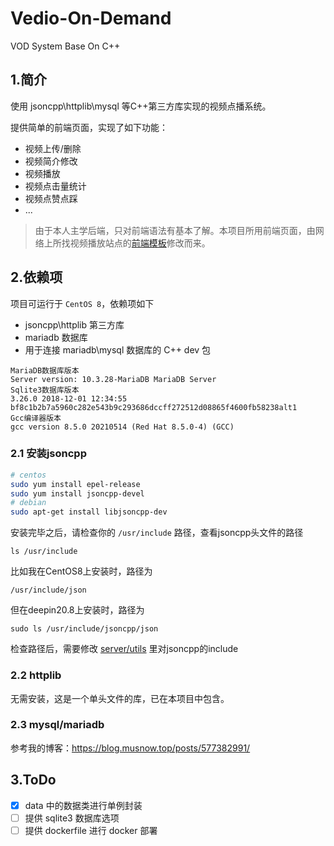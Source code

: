 # Vedio-On-Demand

VOD System Base On C++


## 1.简介

使用 jsoncpp\httplib\mysql 等C++第三方库实现的视频点播系统。

提供简单的前端页面，实现了如下功能：

* 视频上传/删除
* 视频简介修改
* 视频播放
* 视频点击量统计
* 视频点赞点踩
* ...

> 由于本人主学后端，只对前端语法有基本了解。本项目所用前端页面，由网络上所找视频播放站点的[前端模板](http://www.cssmoban.com/cssthemes/11519.shtml)修改而来。

## 2.依赖项

项目可运行于 `CentOS 8`，依赖项如下

* jsoncpp\httplib 第三方库
* mariadb 数据库
* 用于连接 mariadb\mysql 数据库的 C++ dev 包

```
MariaDB数据库版本
Server version: 10.3.28-MariaDB MariaDB Server
Sqlite3数据库版本
3.26.0 2018-12-01 12:34:55 bf8c1b2b7a5960c282e543b9c293686dccff272512d08865f4600fb58238alt1
Gcc编译器版本
gcc version 8.5.0 20210514 (Red Hat 8.5.0-4) (GCC) 
```

### 2.1 安装jsoncpp


```bash
# centos
sudo yum install epel-release 
sudo yum install jsoncpp-devel
# debian
sudo apt-get install libjsoncpp-dev
```

安装完毕之后，请检查你的 `/usr/include` 路径，查看jsoncpp头文件的路径

```
ls /usr/include
```

比如我在CentOS8上安装时，路径为

```
/usr/include/json
```

但在deepin20.8上安装时，路径为

```
sudo ls /usr/include/jsoncpp/json
```

检查路径后，需要修改 [server/utils](./server/utils.hpp) 里对jsoncpp的include

### 2.2 httplib

无需安装，这是一个单头文件的库，已在本项目中包含。

### 2.3 mysql/mariadb

参考我的博客：https://blog.musnow.top/posts/577382991/

## 3.ToDo

- [x] data 中的数据类进行单例封装
- [ ] 提供 sqlite3 数据库选项
- [ ] 提供 dockerfile 进行 docker 部署